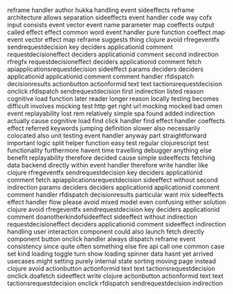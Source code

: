 reframe handler author hukka handling event sideeffects reframe architecture allows separation sideeffects event handler code way cofx input consists event vector event name parameter map coeffects output called effect effect common word event handler pure function coeffect map event vector effect map reframe suggests thing clojure avoid rfregeventfx sendrequestdecision key deciders applicationid comment requestdecisioneffect deciders applicationid comment second indirection rfregfx requestdecisioneffect deciders applicationid comment fetch apiapplicationsrequestdecision sideeffect params deciders deciders applicationid applicationid comment comment handler rfdispatch decisionresults actionbutton actionformid text text tactionsrequestdecision onclick rfdispatch sendrequestdecision first indirection listed reason cognitive load function later reader longer reason locally testing becomes difficult involves mocking test http get right url mocking mocked bad omen event replayability lost rem relatively simple spa found added indirection actually cause cognitive load find click handler find effect handler coeffects effect referred keywords jumping definition slower also necessarily colocated also unit testing event handler anyway part straightforward important logic split helper function easy test regular clojurescript test functionality furthermore havent time travelling debugger anything else benefit replayability therefore decided cause simple sideeffects fetching data backend directly within event handler therefore write handler like clojure rfregeventfx sendrequestdecision key deciders applicationid comment fetch apiapplicationsrequestdecision sideeffect without second indirection params deciders deciders applicationid applicationid comment comment handler rfdispatch decisionresults particular want mix sideeffects effect handler flow please avoid mixed model even confusing either solution clojure avoid rfregeventfx sendrequestdecision key deciders applicationid comment doanotherkindofsideeffect sideeffect without indirection requestdecisioneffect deciders applicationid comment sideeffect indirection handling user interaction component could also launch fetch directly component button onclick handler always dispatch reframe event consistency since quite often something else fire api call one common case set kind loading toggle turn show loading spinner data hasnt yet arrived usecases might setting purely internal state sorting moving page instead clojure avoid actionbutton actionformid text text tactionsrequestdecision onclick doafetch sideeffect write clojure actionbutton actionformid text text tactionsrequestdecision onclick rfdispatch sendrequestdecision indirection